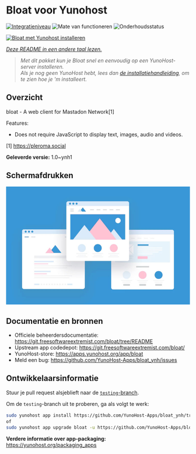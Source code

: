 <!--
NB: Deze README is automatisch gegenereerd door <https://github.com/YunoHost/apps/tree/master/tools/readme_generator>
Hij mag NIET handmatig aangepast worden.
-->

# Bloat voor Yunohost

[![Integratieniveau](https://dash.yunohost.org/integration/bloat.svg)](https://ci-apps.yunohost.org/ci/apps/bloat/) ![Mate van functioneren](https://ci-apps.yunohost.org/ci/badges/bloat.status.svg) ![Onderhoudsstatus](https://ci-apps.yunohost.org/ci/badges/bloat.maintain.svg)

[![Bloat met Yunohost installeren](https://install-app.yunohost.org/install-with-yunohost.svg)](https://install-app.yunohost.org/?app=bloat)

*[Deze README in een andere taal lezen.](./ALL_README.md)*

> *Met dit pakket kun je Bloat snel en eenvoudig op een YunoHost-server installeren.*  
> *Als je nog geen YunoHost hebt, lees dan [de installatiehandleiding](https://yunohost.org/install), om te zien hoe je 'm installeert.*

## Overzicht

bloat - A web client for Mastadon Network[1]

Features:

- Does not require JavaScript to display text, images, audio and videos.

[1] https://pleroma.social


**Geleverde versie:** 1.0~ynh1

## Schermafdrukken

![Schermafdrukken van Bloat](./doc/screenshots/example.jpg)

## Documentatie en bronnen

- Officiele beheerdersdocumentatie: <https://git.freesoftwareextremist.com/bloat/tree/README>
- Upstream app codedepot: <https://git.freesoftwareextremist.com/bloat/>
- YunoHost-store: <https://apps.yunohost.org/app/bloat>
- Meld een bug: <https://github.com/YunoHost-Apps/bloat_ynh/issues>

## Ontwikkelaarsinformatie

Stuur je pull request alsjeblieft naar de [`testing`-branch](https://github.com/YunoHost-Apps/bloat_ynh/tree/testing).

Om de `testing`-branch uit te proberen, ga als volgt te werk:

```bash
sudo yunohost app install https://github.com/YunoHost-Apps/bloat_ynh/tree/testing --debug
of
sudo yunohost app upgrade bloat -u https://github.com/YunoHost-Apps/bloat_ynh/tree/testing --debug
```

**Verdere informatie over app-packaging:** <https://yunohost.org/packaging_apps>
